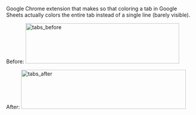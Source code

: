 Google Chrome extension that makes so that coloring a tab in Google Sheets actually colors the entire tab instead of a single line (barely visible).

Before:
<img width="412" height="108" alt="tabs_before" src="https://github.com/user-attachments/assets/bf266289-a1e5-4578-9173-2018d6cdd09b" />

After:
<img width="442" height="105" alt="tabs_after" src="https://github.com/user-attachments/assets/c3b1a030-92f1-4e04-8bb7-10025cdbe173" />
